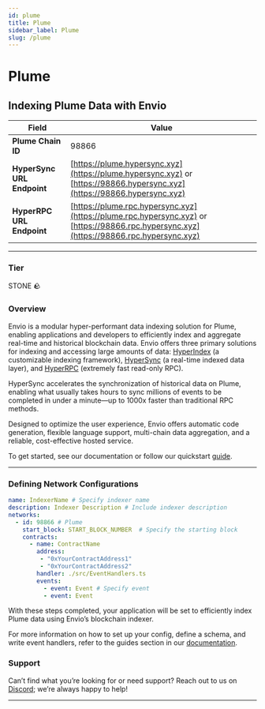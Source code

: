 ```yaml
---
id: plume
title: Plume
sidebar_label: Plume
slug: /plume
---
```


# Plume

## Indexing Plume Data with Envio

| **Field**                     | **Value**                                                                                          |
|-------------------------------|----------------------------------------------------------------------------------------------------|
| **Plume Chain ID**     | 98866                                                                                            |
| **HyperSync URL Endpoint**    | [https://plume.hypersync.xyz](https://plume.hypersync.xyz) or [https://98866.hypersync.xyz](https://98866.hypersync.xyz) |
| **HyperRPC URL Endpoint**     | [https://plume.rpc.hypersync.xyz](https://plume.rpc.hypersync.xyz) or [https://98866.rpc.hypersync.xyz](https://98866.rpc.hypersync.xyz) |

---

### Tier

STONE 🪨

### Overview

Envio is a modular hyper-performant data indexing solution for Plume, enabling applications and developers to efficiently index and aggregate real-time and historical blockchain data. Envio offers three primary solutions for indexing and accessing large amounts of data: [HyperIndex](/docs/HyperIndex/overview) (a customizable indexing framework), [HyperSync](/docs/HyperSync/overview) (a real-time indexed data layer), and [HyperRPC](/docs/HyperRPC/overview-hyperrpc) (extremely fast read-only RPC).

HyperSync accelerates the synchronization of historical data on Plume, enabling what usually takes hours to sync millions of events to be completed in under a minute—up to 1000x faster than traditional RPC methods.

Designed to optimize the user experience, Envio offers automatic code generation, flexible language support, multi-chain data aggregation, and a reliable, cost-effective hosted service.

To get started, see our documentation or follow our quickstart [guide](/docs/HyperIndex/contract-import).

---

### Defining Network Configurations

```yaml
name: IndexerName # Specify indexer name
description: Indexer Description # Include indexer description
networks:
  - id: 98866 # Plume  
    start_block: START_BLOCK_NUMBER  # Specify the starting block
    contracts:
      - name: ContractName
        address:
         - "0xYourContractAddress1"
         - "0xYourContractAddress2"
        handler: ./src/EventHandlers.ts
        events:
          - event: Event # Specify event
          - event: Event
```

With these steps completed, your application will be set to efficiently index Plume data using Envio’s blockchain indexer.

For more information on how to set up your config, define a schema, and write event handlers, refer to the guides section in our [documentation](/docs/HyperIndex/configuration-file).

### Support

Can’t find what you’re looking for or need support? Reach out to us on [Discord](https://discord.com/invite/Q9qt8gZ2fX); we’re always happy to help!

---

